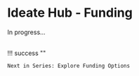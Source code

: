 # Ideate Hub - Funding

In progress...

<br>
!!! success ""

    Next in Series: Explore Funding Options
<br>
